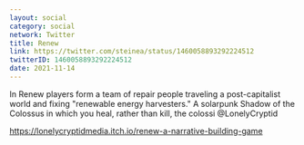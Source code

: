 ```yaml
---
layout: social
category: social
network: Twitter
title: Renew
link: https://twitter.com/steinea/status/1460058893292224512
twitterID: 1460058893292224512
date: 2021-11-14
---
```


In Renew players form a team of repair people traveling a post-capitalist world and fixing "renewable energy harvesters." A solarpunk Shadow of the Colossus in which you heal, rather than kill, the colossi @LonelyCryptid

<https://lonelycryptidmedia.itch.io/renew-a-narrative-building-game>
